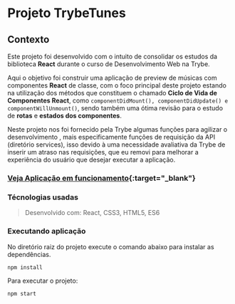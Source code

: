 # Projeto TrybeTunes

## Contexto
Este projeto foi desenvolvido com o intuito de consolidar os estudos da biblioteca __React__ durante o curso de Desenvolvimento Web na Trybe.

Aqui o objetivo foi construir uma aplicação de preview de músicas com componentes __React__ de classe, com o foco principal deste projeto estando na utilização dos métodos que constituem o chamado __Ciclo de Vida de Componentes React__, como ```componentDidMount(), componentDidUpdate() e componentWillUnmount()```, sendo também uma ótima revisão para o estudo de __rotas__ e __estados dos componentes__.

Neste projeto nos foi fornecido pela Trybe algumas funções para agilizar o desenvolvimento , mais especificamente funções de requisição da API (diretório services), isso devido à uma necessidade avaliativa da Trybe de inserir um atraso nas requisições, que eu removi para melhorar a experiência do usuário que desejar executar a aplicação.


### [Veja Aplicação em funcionamento](https://jadsoncerqueira.github.io/trybetunes/){:target="_blank"}


### Técnologias usadas

> Desenvolvido com: React, CSS3, HTML5, ES6

### Executando aplicação
No diretório raiz do projeto execute o comando abaixo para instalar as dependências.
```bash
npm install
``` 
Para executar o projeto:
``` bash
npm start
```
